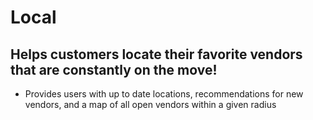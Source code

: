 # Local 

## Helps customers locate their favorite vendors that are constantly on the move!

* Provides users with up to date locations, recommendations for new vendors, and a map of all open vendors within a given radius
